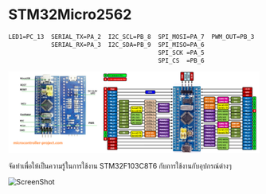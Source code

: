 # STM32Micro2562

```
LED1=PC_13  SERIAL_TX=PA_2  I2C_SCL=PB_8  SPI_MOSI=PA_7  PWM_OUT=PB_3
            SERIAL_RX=PA_3  I2C_SDA=PB_9  SPI_MISO=PA_6
                                          SPI_SCK =PA_5
                                          SPI_CS  =PB_6
```

![ScreenShot](https://github.com/worrajak/STM32-Micro2562/blob/master/stm32f103c8-development-kit_orig.png?raw=true)

จัดทำเพื่อให้เป็นความรู้ในการใช้งาน STM32F103C8T6 กับการใช้งานกับอุปกรณ์ต่างๆ 

![ScreenShot](https://github.com/worrajak/STM32Micro2562/blob/master/uCCC068.jpg?raw=true)
